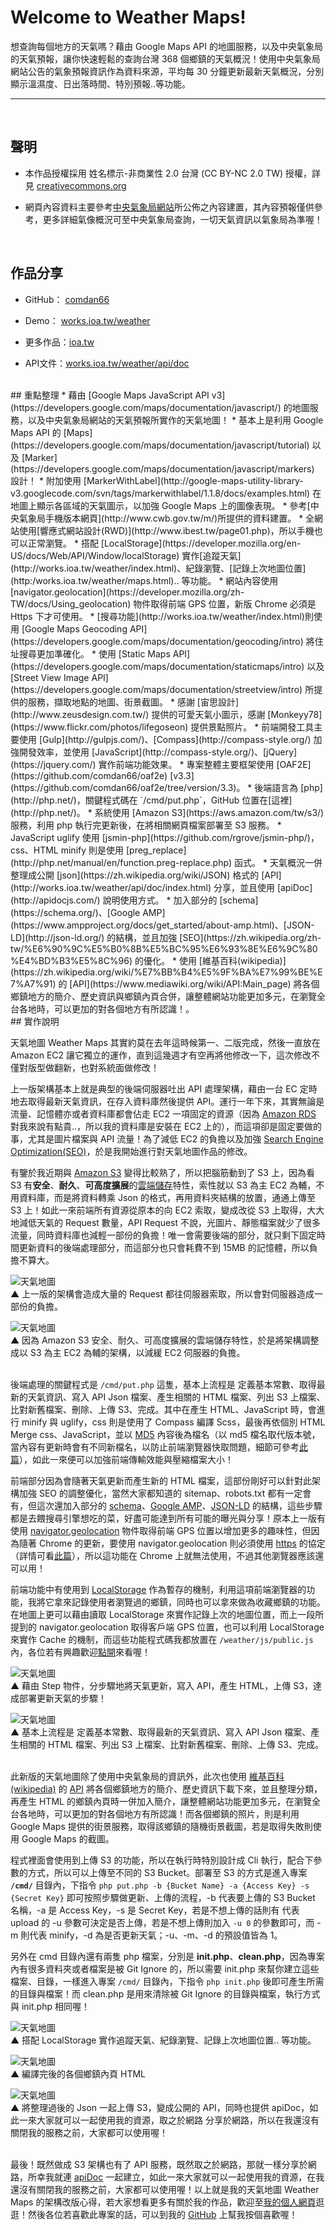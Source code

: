 # Welcome to Weather Maps!
想查詢每個地方的天氣嗎？藉由 Google Maps API 的地圖服務，以及中央氣象局的天氣預報，讓你快速輕鬆的查詢台灣 368 個鄉鎮的天氣概況！使用中央氣象局網站公告的氣象預報資訊作為資料來源，平均每 30 分鐘更新最新天氣概況，分別顯示溫濕度、日出落時間、特別預報..等功能。

---

<br />

## 聲明

- 本作品授權採用 姓名標示-非商業性 2.0 台灣 (CC BY-NC 2.0 TW) 授權，詳見 [creativecommons.org](https://creativecommons.org/licenses/by-nc/2.0/tw/) 

- 網頁內容資料主要參考[中央氣象局網站](http://www.cwb.gov.tw/)所公佈之內容建置，其內容預報僅供參考，更多詳細氣像概況可至中央氣象局查詢，一切天氣資訊以氣象局為準喔！

<br />

## 作品分享

- GitHub： [comdan66](https://github.com/comdan66/weather/)

- Demo：   [works.ioa.tw/weather](https://works.ioa.tw/weather/index.html)

- 更多作品：[ioa.tw](https://www.ioa.tw/)

- API文件：[works.ioa.tw/weather/api/doc](https://works.ioa.tw/weather/api/doc/index.html)





<br />
## 重點整理
* 藉由 [Google Maps JavaScript API v3](https://developers.google.com/maps/documentation/javascript/) 的地圖服務，以及中央氣象局網站的天氣預報所實作的天氣地圖！
* 基本上是利用 Google Maps API 的 [Maps](https://developers.google.com/maps/documentation/javascript/tutorial) 以及 [Marker](https://developers.google.com/maps/documentation/javascript/markers) 設計！
* 附加使用 [MarkerWithLabel](http://google-maps-utility-library-v3.googlecode.com/svn/tags/markerwithlabel/1.1.8/docs/examples.html) 在地圖上顯示各區域的天氣圖示，以加強 Google Maps 上的圖像表現。
* 參考[中央氣象局手機版本網頁](http://www.cwb.gov.tw/m/)所提供的資料建置。
* 全網站使用[響應式網站設計(RWD)](http://www.ibest.tw/page01.php)，所以手機也可以正常瀏覽。
* 搭配 [LocalStorage](https://developer.mozilla.org/en-US/docs/Web/API/Window/localStorage) 實作[追蹤天氣](http://works.ioa.tw/weather/index.html)、紀錄瀏覽、[記錄上次地圖位置](http:/works.ioa.tw/weather/maps.html).. 等功能。
* 網站內容使用 [navigator.geolocation](https://developer.mozilla.org/zh-TW/docs/Using_geolocation) 物件取得前端 GPS 位置，新版 Chrome 必須是 Https 下才可使用。
* [搜尋功能](http://works.ioa.tw/weather/index.html)則使用 [Google Maps Geocoding API](https://developers.google.com/maps/documentation/geocoding/intro) 將住址搜尋更加準確化。
* 使用 [Static Maps API](https://developers.google.com/maps/documentation/staticmaps/intro) 以及 [Street View Image API](https://developers.google.com/maps/documentation/streetview/intro) 所提供的服務，擷取地點的地圖、街景截圖。
* 感謝 [宙思設計](http://www.zeusdesign.com.tw/) 提供的可愛天氣小圖示，感謝 [Monkeyy78](https://www.flickr.com/photos/lifegoseon) 提供景點照片。
* 前端開發工具主要使用 [Gulp](http://gulpjs.com/)、[Compass](http://compass-style.org/) 加強開發效率，並使用 [JavaScript](http://compass-style.org/)、[jQuery](https://jquery.com/) 實作前端功能效果。
* 專案整體主要框架使用 [OAF2E](https://github.com/comdan66/oaf2e) [v3.3](https://github.com/comdan66/oaf2e/tree/version/3.3)。
* 後端語言為 [php](http://php.net/)，關鍵程式碼在 `/cmd/put.php`，GitHub 位置在[這裡](http://php.net/)。
* 系統使用 [Amazon S3](https://aws.amazon.com/tw/s3/) 服務，利用 php 執行完更新後，在將相關網頁檔案部署至 S3 服務。
* JavaScript uglify 使用 [jsmin-php](https://github.com/rgrove/jsmin-php/)，css、HTML minify 則是使用 [preg_replace](http://php.net/manual/en/function.preg-replace.php) 函式。
* 天氣概況一併整理成公開 [json](https://zh.wikipedia.org/wiki/JSON) 格式的 [API](http://works.ioa.tw/weather/api/doc/index.html) 分享，並且使用 [apiDoc](http://apidocjs.com/) 說明使用方式。
* 加入部分的 [schema](https://schema.org/)、[Google AMP](https://www.ampproject.org/docs/get_started/about-amp.html)、[JSON-LD](http://json-ld.org/) 的結構，並且加強 [SEO](https://zh.wikipedia.org/zh-tw/%E6%90%9C%E5%B0%8B%E5%BC%95%E6%93%8E%E6%9C%80%E4%BD%B3%E5%8C%96) 的優化。
* 使用 [維基百科(wikipedia)](https://zh.wikipedia.org/wiki/%E7%BB%B4%E5%9F%BA%E7%99%BE%E7%A7%91) 的 [API](https://www.mediawiki.org/wiki/API:Main_page) 將各個鄉鎮地方的簡介、歷史資訊與鄉鎮內頁合併，讓整體網站功能更加多元，在瀏覽全台各地時，可以更加的對各個地方有所認識！。

<br />
## 實作說明

天氣地圖 Weather Maps 其實約莫在去年這時候第一、二版完成，然後一直放在 Amazon EC2 讓它獨立的運作，直到這幾週才有空再將他修改一下，這次修改不僅對版型做翻新，也對系統面做修改！

上一版架構基本上就是典型的後端伺服器吐出 API 處理架構，藉由一台 EC 定時地去取得最新天氣資訊，在存入資料庫然後提供 API。運行一年下來，其實無論是流量、記憶體亦或者資料庫都會佔走 EC2 一項固定的資源（因為 [Amazon RDS](https://aws.amazon.com/tw/rds/) 對我來說有點貴..，所以我的資料庫是安裝在 EC2 上的），而這項卻是固定要做的事，尤其是圖片檔案與 API 流量！為了減低 EC2 的負擔以及加強 [Search Engine Optimization(SEO)](https://zh.wikipedia.org/zh-tw/%E6%90%9C%E5%B0%8B%E5%BC%95%E6%93%8E%E6%9C%80%E4%BD%B3%E5%8C%96)，於是我開始進行對天氣地圖作品的修改。

有鑒於我近期與 [Amazon S3](https://aws.amazon.com/tw/s3/) 變得比較熟了，所以把腦筋動到了 S3 上，因為看 S3 有**安全**、**耐久**、**可高度擴展**的[雲端儲存](https://aws.amazon.com/tw/what-is-cloud-storage/)特性，索性就以 S3 為主 EC2 為輔，不用資料庫，而是將資料轉乘 Json 的格式，再用資料夾結構的放置，通通上傳至 S3 上！如此一來前端所有資源從原本的向 EC2 索取，變成改從 S3 上取得，大大地減低天氣的 Request 數量，API Request 不說，光圖片、靜態檔案就少了很多流量，同時資料庫也減輕一部份的負擔！唯一會需要後端的部分，就只剩下固定時間更新資料的後端處理部分，而這部分也只會耗費不到 15MB 的記憶體，所以負擔不算大。

![天氣地圖](img/readme/01.png)  
▲ 上一版的架構會造成大量的 Request 都往伺服器索取，所以會對伺服器造成一部份的負擔。
<br />

![天氣地圖](img/readme/02.png)  
▲ 因為 Amazon S3 安全、耐久、可高度擴展的雲端儲存特性，於是將架構調整成以 S3 為主 EC2 為輔的架構，以減緩 EC2 伺服器的負擔。
<br />
<br />

後端處理的關鍵程式是 `/cmd/put.php` 這隻，基本上流程是 定義基本常數、取得最新的天氣資訊、寫入 API Json 檔案、產生相關的 HTML 檔案、列出 S3 上檔案、比對新舊檔案、刪除、上傳 S3、完成。其中在產生 HTML、JavaScript 時，會進行 minify 與 uglify，css 則是使用了 Compass 編譯 Scss，最後再依個別 HTML Merge css、JavaScript，並以 [MD5](https://zh.wikipedia.org/zh-tw/MD5) 內容後為檔名（以 md5 檔名取代版本號，當內容有更新時會有不同新檔名，以防止前端瀏覽器快取問題，細節可參考[此篇](http://www.infoq.com/cn/articles/front-end-engineering-and-performance-optimization-part1)），如此一來便可以加強前端傳輸效能與壓縮檔案大小！

前端部分因為會隨著天氣更新而產生新的 HTML 檔案，這部份剛好可以針對此架構加強 SEO 的調整優化，當然大家都知道的 sitemap、robots.txt 都有一定會有，但這次還加入部分的 [schema](https://schema.org/)、[Google AMP](https://www.ampproject.org/)、[JSON-LD](http://json-ld.org/) 的結構，這些步驟都是去餵搜尋引擎想吃的菜，好盡可能達到所有可能的曝光與分享！原本上一版有使用 [navigator.geolocation](https://developer.mozilla.org/zh-TW/docs/Using_geolocation) 物件取得前端 GPS 位置以增加更多的趣味性，但因為隨著 Chrome 的更新，要使用 navigator.geolocation 則必須使用 [https](https://zh.wikipedia.org/wiki/%E8%B6%85%E6%96%87%E6%9C%AC%E4%BC%A0%E8%BE%93%E5%AE%89%E5%85%A8%E5%8D%8F%E8%AE%AE) 的協定（詳情可看[此篇](https://developers.google.com/web/fundamentals/native-hardware/user-location/obtain-location)），所以這功能在 Chrome 上就無法使用，不過其他瀏覽器應該還可以用！

前端功能中有使用到 [LocalStorage](https://developer.mozilla.org/en-US/docs/Web/API/Window/localStorage) 作為暫存的機制，利用這項前端瀏覽器的功能，我將它拿來記錄使用者瀏覽過的鄉鎮，同時也可以拿來做為收藏鄉鎮的功能。在地圖上更可以藉由讀取 LocalStorage 來實作記錄上次的地圖位置，而上一段所提到的 navigator.geolocation 取得客戶端 GPS 位置，也可以利用 LocalStorage 來實作 Cache 的機制，而這些功能程式碼我都放置在 `/weather/js/public.js` 內，各位若有興趣歡迎[點開](https://github.com/comdan66/weather/blob/master/js/public.js)來看喔！

![天氣地圖](img/readme/10.png)  
▲ 藉由 Step 物件，分步驟地將天氣更新，寫入 API，產生 HTML，上傳 S3，達成部署更新天氣的步驟！<br />

![天氣地圖](img/readme/12.png)  
▲ 基本上流程是 定義基本常數、取得最新的天氣資訊、寫入 API Json 檔案、產生相關的 HTML 檔案、列出 S3 上檔案、比對新舊檔案、刪除、上傳 S3、完成。
<br />
<br />


此新版的天氣地圖除了使用中央氣象局的資訊外，此次也使用 [維基百科(wikipedia)](https://zh.wikipedia.org/wiki/%E7%BB%B4%E5%9F%BA%E7%99%BE%E7%A7%91) 的 [API](https://www.mediawiki.org/wiki/API:Main_page) 將各個鄉鎮地方的簡介、歷史資訊下載下來，並且整理分類，再產生 HTML 的鄉鎮內頁時一併加入簡介，讓整體網站功能更加多元，在瀏覽全台各地時，可以更加的對各個地方有所認識！而各個鄉鎮的照片，則是利用 Google Maps 提供的街景服務，取得該鄉鎮的隨機街景截圖，若是取得失敗則使用 Google Maps 的截圖。

程式裡面會使用到上傳 S3 的功能，所以在執行時特別設計成 Cli 執行，配合下參數的方式，所以可以上傳至不同的 S3 Bucket。部署至 S3 的方式是進入專案 **`/cmd/`** 目錄內，下指令 `php put.php -b {Bucket Name} -a {Access Key} -s {Secret Key}` 即可按照步驟做更新、上傳的流程，-b 代表要上傳的 S3 Bucket 名稱，-a 是 Access Key，-s 是 Secret Key，若是不想上傳的話則有 代表 upload 的 -u 參數可決定是否上傳，若是不想上傳則加入 `-u 0` 的參數即可，而 -m 則代表 minify，-d 為是否更新天氣；-u、-m、-d 的預設值皆為 1。

另外在 cmd 目錄內還有兩隻 php 檔案，分別是 **init.php**、**clean.php**，因為專案內有很多資料夾或者檔案是被 Git Ignore 的，所以需要 init.php 來幫你建立這些檔案、目錄，一樣進入專案 `/cmd/` 目錄內，下指令 `php init.php` 後即可產生所需的目錄與檔案！而 clean.php 是用來清除被 Git Ignore 的目錄與檔案，執行方式與 init.php 相同喔！


![天氣地圖](img/readme/07.png)  
▲ 搭配 LocalStorage 實作追蹤天氣、紀錄瀏覽、記錄上次地圖位置.. 等功能。
<br />

![天氣地圖](img/readme/05.png)  
▲ 編譯完後的各個鄉鎮內頁 HTML
<br />

![天氣地圖](img/readme/06.png)  
▲ 將整理過後的 Json 一起上傳 S3，變成公開的 API，同時也提供 apiDoc，如此一來大家就可以一起使用我的資源，取之於網路 分享於網路，所以在我還沒有關閉我的服務之前，大家都可以使用喔！
<br />
<br />

最後！既然做成 S3 架構也有了 API 服務，既然取之於網路，那就一樣分享於網路，所幸我就連 [apiDoc](http://works.ioa.tw/weather/api/doc/index.html) 一起建立，如此一來大家就可以一起使用我的資源，在我還沒有關閉我的服務之前，大家都可以使用喔！以上就是我的天氣地圖 Weather Maps 的架構改版心得，若大家想看更多有關於我的作品，歡迎至[我的個人網頁](http://www.ioa.tw/)逛逛！然後各位若喜歡此專案的話，可以到我的 [GitHub](https://github.com/comdan66/weather) 上幫我按個喜歡喔！
